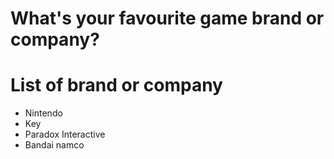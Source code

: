 # What's your favourite game brand or company?

# List of brand or company
- Nintendo
- Key
- Paradox Interactive
- Bandai namco
